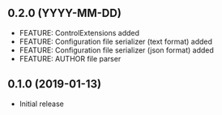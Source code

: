 ## 0.2.0 (YYYY-MM-DD)

- FEATURE: ControlExtensions added
- FEATURE: Configuration file serializer (text format) added
- FEATURE: Configuration file serializer (json format) added
- FEATURE: AUTHOR file parser

## 0.1.0 (2019-01-13)

- Initial release